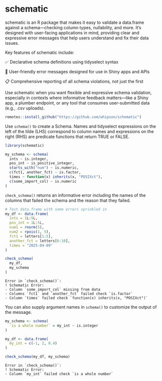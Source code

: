 

# schematic

schematic is an R package that makes it easy to validate a data.frame
against a schema—checking column types, nullability, and more. It’s
designed with user-facing applications in mind, providing clear and
expressive error messages that help users understand and fix their data
issues.

Key features of schematic include:

✅ Declarative schema definitions using tidyselect syntax

💬 User-friendly error messages designed for use in Shiny apps and APIs

📋 Comprehensive reporting of all schema violations, not just the first

Use schematic when you want flexible and expressive schema validation,
especially in contexts where informative feedback matters—like a Shiny
app, a plumber endpoint, or any tool that consumes user-submitted data
(e.g., .csv uploads).

``` r
remotes::install_github("https://github.com/whipson/schematic")
```

Use `schema()` to create a Schema. Names and tidyselect expressions on
the left of the tilde (LHS) correspond to column names and expressions
on the right (RHS) are predicate functions that return TRUE or FALSE.

``` r
library(schematic)

my_schema <- schema(
  ints ~ is.integer,
  pos_int ~ is_positive_integer,
  starts_with("num") ~ is.numeric,
  c(fct1, another_fct) ~ is.factor,
  times ~ function(x) inherits(x, "POSIXct"),
  c(some_import_col) ~ is.numeric
)
```

`check_schema()` returns an informative error including the names of the
columns that failed the schema and the reason that they failed.

``` r
# Test data.frame with some errors sprinkled in
my_df <- data.frame(
  ints = 1L:5L,
  pos_int = 1L:5L,
  num1 = rnorm(5),
  num2 = rpois(1, 5),
  fct1 = letters[1:5],
  another_fct = letters[6:10],
  times = "2025-04-09"
)

check_schema(
  my_df,
  my_schema
)
```

    Error in `check_schema()`:
    ! Schematic Error:
    - Column `some_import_col` missing from data
    - Columns `fct1` and `another_fct` failed check `is.factor`
    - Column `times` failed check `function(x) inherits(x, "POSIXct")`

You can also supply argument names in `schema()` to customize the output
of the message.

``` r
my_schema <- schema(
  `is a whole number` = my_int ~ is.integer
)

my_df <- data.frame(
  my_int = c(-1, 2, 0.4)
)

check_schema(my_df, my_schema)
```

    Error in `check_schema()`:
    ! Schematic Error:
    - Column `my_int` failed check `is a whole number`
